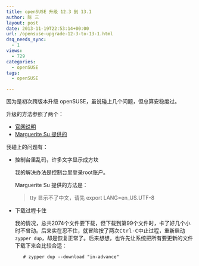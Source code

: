 ```yaml
---
title: openSUSE 升级 12.3 到 13.1
author: 陈 三
layout: post
date: 2013-11-19T22:53:14+00:00
url: /opensuse-upgrade-12-3-to-13-1.html
dsq_needs_sync:
  - 1
views:
  - 729
categories:
  - openSUSE
tags:
  - openSUSE

---
```

因为是初次跨版本升级 openSUSE，虽说碰上几个问题，但总算安稳度过。

升级的方法参照了两个：

  * [官网说明][1]
  * [Marguerite Su 提供的][2]

我碰上的问题有：

  * 控制台里乱码，许多文字显示成方块
    
    我的解决办法是控制台里登录root账户。
    
    Marguerite Su 提供的方法是：
    
    > tty 显示不了中文，请先 export LANG=en_US.UTF-8

  * 下载过程卡住
    
    我的情况，总共2074个文件要下载，但下载到第99个文件时，卡了好几个小时不曾动。后来实在忍不住，就冒险按了两次<kbd>Ctrl-C</kbd>中止过程，重新启动 `zypper dup`，却是恢复正常了。后来想想，也许先让系统把所有要更新的文件下载下来会比较合适：
    
           # zypper dup --download "in-advance"

 [1]: http://en.opensuse.org/SDB:System_upgrade
 [2]: https://forum.suse.org.cn/viewtopic.php?f=2&t=173
